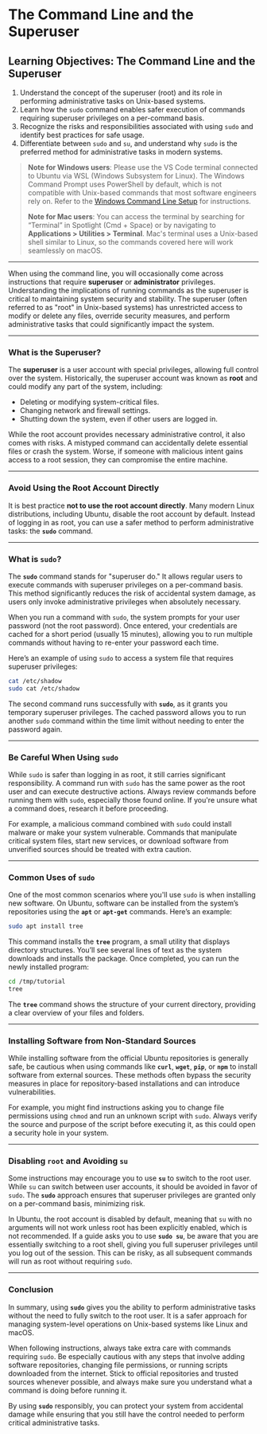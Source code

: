 # **The Command Line and the Superuser**

## **Learning Objectives: The Command Line and the Superuser**
1. Understand the concept of the superuser (root) and its role in performing administrative tasks on Unix-based systems.  
2. Learn how the `sudo` command enables safer execution of commands requiring superuser privileges on a per-command basis.  
3. Recognize the risks and responsibilities associated with using `sudo` and identify best practices for safe usage.  
4. Differentiate between `sudo` and `su`, and understand why `sudo` is the preferred method for administrative tasks in modern systems.  

> **Note for Windows users**: Please use the VS Code terminal connected to Ubuntu via WSL (Windows Subsystem for Linux). The Windows Command Prompt uses PowerShell by default, which is not compatible with Unix-based commands that most software engineers rely on. Refer to the [Windows Command Line Setup](../logistics/required-software.md#install-and-setup-windows-subsystem-for-linux-wsl) for instructions.
>
> **Note for Mac users**: You can access the terminal by searching for “Terminal” in Spotlight (Cmd + Space) or by navigating to **Applications > Utilities > Terminal**. Mac's terminal uses a Unix-based shell similar to Linux, so the commands covered here will work seamlessly on macOS.

---

When using the command line, you will occasionally come across instructions that require **superuser** or **administrator** privileges. Understanding the implications of running commands as the superuser is critical to maintaining system security and stability. The superuser (often referred to as "root" in Unix-based systems) has unrestricted access to modify or delete any files, override security measures, and perform administrative tasks that could significantly impact the system.

---

### **What is the Superuser?**

The **superuser** is a user account with special privileges, allowing full control over the system. Historically, the superuser account was known as **root** and could modify any part of the system, including:

- Deleting or modifying system-critical files.
- Changing network and firewall settings.
- Shutting down the system, even if other users are logged in.

While the root account provides necessary administrative control, it also comes with risks. A mistyped command can accidentally delete essential files or crash the system. Worse, if someone with malicious intent gains access to a root session, they can compromise the entire machine.

---

### **Avoid Using the Root Account Directly**

It is best practice **not to use the root account directly**. Many modern Linux distributions, including Ubuntu, disable the root account by default. Instead of logging in as root, you can use a safer method to perform administrative tasks: the **`sudo`** command.

---

### **What is `sudo`?**

The **`sudo`** command stands for "superuser do." It allows regular users to execute commands with superuser privileges on a per-command basis. This method significantly reduces the risk of accidental system damage, as users only invoke administrative privileges when absolutely necessary.

When you run a command with `sudo`, the system prompts for your user password (not the root password). Once entered, your credentials are cached for a short period (usually 15 minutes), allowing you to run multiple commands without having to re-enter your password each time.

Here’s an example of using `sudo` to access a system file that requires superuser privileges:

```bash
cat /etc/shadow
sudo cat /etc/shadow
```

The second command runs successfully with **`sudo`**, as it grants you temporary superuser privileges. The cached password allows you to run another `sudo` command within the time limit without needing to enter the password again.

---

### **Be Careful When Using `sudo`**

While `sudo` is safer than logging in as root, it still carries significant responsibility. A command run with `sudo` has the same power as the root user and can execute destructive actions. Always review commands before running them with `sudo`, especially those found online. If you're unsure what a command does, research it before proceeding.

For example, a malicious command combined with `sudo` could install malware or make your system vulnerable. Commands that manipulate critical system files, start new services, or download software from unverified sources should be treated with extra caution.

---

### **Common Uses of `sudo`**

One of the most common scenarios where you'll use `sudo` is when installing new software. On Ubuntu, software can be installed from the system’s repositories using the **`apt`** or **`apt-get`** commands. Here’s an example:

```bash
sudo apt install tree
```

This command installs the **`tree`** program, a small utility that displays directory structures. You’ll see several lines of text as the system downloads and installs the package. Once completed, you can run the newly installed program:

```bash
cd /tmp/tutorial
tree
```

The **`tree`** command shows the structure of your current directory, providing a clear overview of your files and folders.

---

### **Installing Software from Non-Standard Sources**

While installing software from the official Ubuntu repositories is generally safe, be cautious when using commands like **`curl`**, **`wget`**, **`pip`**, or **`npm`** to install software from external sources. These methods often bypass the security measures in place for repository-based installations and can introduce vulnerabilities.

For example, you might find instructions asking you to change file permissions using `chmod` and run an unknown script with `sudo`. Always verify the source and purpose of the script before executing it, as this could open a security hole in your system.

---

### **Disabling `root` and Avoiding `su`**

Some instructions may encourage you to use **`su`** to switch to the root user. While `su` can switch between user accounts, it should be avoided in favor of `sudo`. The **`sudo`** approach ensures that superuser privileges are granted only on a per-command basis, minimizing risk.

In Ubuntu, the root account is disabled by default, meaning that `su` with no arguments will not work unless root has been explicitly enabled, which is not recommended. If a guide asks you to use **`sudo su`**, be aware that you are essentially switching to a root shell, giving you full superuser privileges until you log out of the session. This can be risky, as all subsequent commands will run as root without requiring `sudo`.

---

### **Conclusion**

In summary, using **`sudo`** gives you the ability to perform administrative tasks without the need to fully switch to the root user. It is a safer approach for managing system-level operations on Unix-based systems like Linux and macOS.

When following instructions, always take extra care with commands requiring `sudo`. Be especially cautious with any steps that involve adding software repositories, changing file permissions, or running scripts downloaded from the internet. Stick to official repositories and trusted sources whenever possible, and always make sure you understand what a command is doing before running it.

By using **`sudo`** responsibly, you can protect your system from accidental damage while ensuring that you still have the control needed to perform critical administrative tasks.